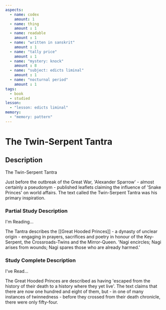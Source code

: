 ```yaml
---
aspects: 
  - name: codex
    amount: 1
  - name: thing
    amount : 1
  - name: readable
    amount : 1
  - name: "written in sanskrit"
    amount : 1
  - name: "tally price"
    amount : 1
  - name: "mystery: knock"
    amount : 8
  - name: "subject: edicts liminal"
    amount : 1
  - name: "nocturnal period"
    amount : 1
tags:
  - book
  - studied
lesson:
  - "lesson: edicts liminal"
memory:
  - "memory: pattern"
---
```


# The Twin-Serpent Tantra

## Description
The Twin-Serpent Tantra

Just before the outbreak of the Great War, 'Alexander Sparrow' - almost certainly a pseudonym - published leaflets claiming the influence of 'Snake Princes' on world affairs. The text called the Twin-Serpent Tantra was his primary inspiration.
### Partial Study Description
I'm Reading...

The Tantra describes the [[Great Hooded Princes]] - a dynasty of unclear origin - engaging in prayers, sacrifices and poetry in honour of the Key-Serpent, the Crossroads-Twins and the Mirror-Queen. 'Nagi encircles; Nagi arises from wounds; Nagi spares those who are already harmed.'
### Study Complete Description
I've Read...

The Great Hooded Princes are described as having 'escaped from the history of their death to a history where they yet live'. The text claims that there are now one hundred and eight of them, but - in one of many instances of twinnedness - before they crossed from their death chronicle, there were only fifty-four.